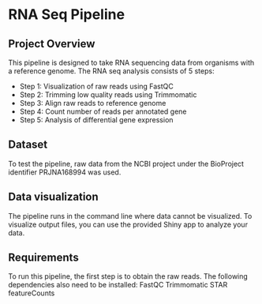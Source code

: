 # RNA Seq Pipeline

## Project Overview
This pipeline is designed to take RNA sequencing data from organisms with a reference genome. The RNA seq analysis consists of 5 steps:

- Step 1: Visualization of raw reads using FastQC
- Step 2: Trimming low quality reads using Trimmomatic
- Step 3: Align raw reads to reference genome
- Step 4: Count number of reads per annotated gene
- Step 5: Analysis of differential gene expression

## Dataset
To test the pipeline, raw data from the NCBI project under the BioProject identifier PRJNA168994 was used. 

## Data visualization
The pipeline runs in the command line where data cannot be visualized. To visualize output files, you can use the provided Shiny app to analyze your data. 

## Requirements
To run this pipeline, the first step is to obtain the raw reads. The following dependencies also need to be installed:
FastQC 
Trimmomatic 
STAR
featureCounts
